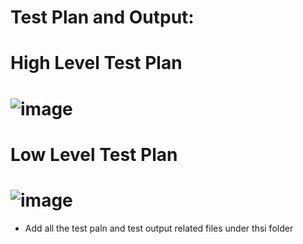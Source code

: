 
# Test Plan and Output:

# High Level Test Plan  
# ![image](https://user-images.githubusercontent.com/69413922/132315723-c53ba88f-e0d8-4891-b14f-818aae187d17.png)
  
# Low Level Test Plan  


# ![image](https://user-images.githubusercontent.com/69413922/132315546-7e4b23e5-11dd-433a-ba6a-9ffff07d5787.png)

* Add all the test paln and test output related files under thsi folder
